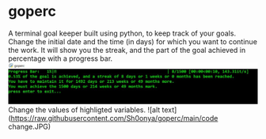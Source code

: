 # goperc
A terminal goal keeper built using python, to keep track of your goals.
Change the initial date and the time (in days) for which you want to continue the work.
It will show you the streak, and the part of the goal achieved in percentage with a progress bar.
![alt text](https://raw.githubusercontent.com/Sh0onya/goperc/main/goperc_snap.JPG)
Change the values of highligted variables.
![alt text](https://raw.githubusercontent.com/Sh0onya/goperc/main/code change.JPG)
